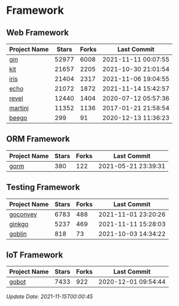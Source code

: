 # Framework

## Web Framework
| Project Name | Stars | Forks | Last Commit |
| ------------ | ----- | ----- | ----------- |
| [gin](https://github.com/gin-gonic/gin) | 52977 | 6008 | 2021-11-11 00:07:55 |
| [kit](https://github.com/go-kit/kit) | 21657 | 2205 | 2021-10-30 21:01:54 |
| [iris](https://github.com/kataras/iris) | 21404 | 2317 | 2021-11-06 19:04:55 |
| [echo](https://github.com/labstack/echo) | 21072 | 1872 | 2021-11-14 15:42:57 |
| [revel](https://github.com/revel/revel) | 12440 | 1404 | 2020-07-12 05:57:36 |
| [martini](https://github.com/go-martini/martini) | 11352 | 1136 | 2017-01-21 21:58:54 |
| [beego](https://github.com/astaxie/beego) | 299 | 91 | 2020-12-13 11:36:23 |

## ORM Framework
| Project Name | Stars | Forks | Last Commit |
| ------------ | ----- | ----- | ----------- |
| [gorm](https://github.com/jinzhu/gorm) | 380 | 122 | 2021-05-21 23:39:31 |

## Testing Framework
| Project Name | Stars | Forks | Last Commit |
| ------------ | ----- | ----- | ----------- |
| [goconvey](https://github.com/smartystreets/goconvey) | 6783 | 488 | 2021-11-01 23:20:26 |
| [ginkgo](https://github.com/onsi/ginkgo) | 5237 | 469 | 2021-11-11 15:28:03 |
| [goblin](https://github.com/franela/goblin) | 818 | 73 | 2021-10-03 14:34:22 |

## IoT Framework
| Project Name | Stars | Forks | Last Commit |
| ------------ | ----- | ----- | ----------- |
| [gobot](https://github.com/hybridgroup/gobot) | 7433 | 922 | 2020-12-01 09:54:44 |

*Update Date: 2021-11-15T00:00:45*